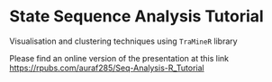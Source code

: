 # State Sequence Analysis Tutorial 

Visualisation and clustering techniques using `TraMineR` library

Please find an online version of the presentation at this link https://rpubs.com/auraf285/Seq-Analysis-R_Tutorial 